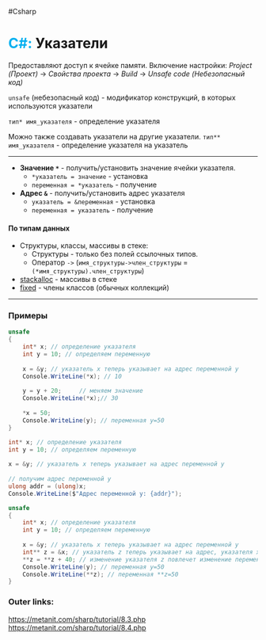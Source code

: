 #Csharp 
# <font color="#00b0f0">C#:</font> Указатели

Предоставляют доступ к ячейке памяти.
Включение настройки: *Project (Проект)* -> *Свойства проекта* -> *Build* -> *Unsafe code (Небезопасный код)*

`unsafe` (небезопасный код) - модификатор конструкций, в которых используются указатели

`тип* имя_указателя` - определение указателя

Можно также создавать указатели на другие указатели.
`тип** имя_указателя` - определение указателя на указатель

---
- **Значение `*`** - получить/установить значение ячейки указателя.
	- `*указатель = значение` - установка
	- `переменная = *указатель` - получение
- **Адрес `&`** - получить/установить адрес указателя
	- `указатель = &переменная` - установка
	- `переменная = указатель` - получение

#### По типам данных
- Структуры, классы, массивы в стеке: 
	- Структуры - только без полей ссылочных типов.
	- Оператор `->` (`имя_структуры->член_структуры` = `(*имя_структуры).член_структуры`)
- [stackalloc](1.%20Languages/C-sharp/GC/stackalloc.md) - массивы в стеке
- [fixed](1.%20Languages/C-sharp/GC/fixed.md) - члены классов (обычных коллекций)
---
### Примеры

```csharp
unsafe
{
    int* x; // определение указателя
    int y = 10; // определяем переменную
 
    x = &y; // указатель x теперь указывает на адрес переменной y
    Console.WriteLine(*x); // 10
 
    y = y + 20;     // меняем значение
    Console.WriteLine(*x);// 30
 
    *x = 50;
    Console.WriteLine(y); // переменная y=50
}
```

```csharp
int* x; // определение указателя
int y = 10; // определяем переменную
 
x = &y; // указатель x теперь указывает на адрес переменной y
 
// получим адрес переменной y
ulong addr = (ulong)x;
Console.WriteLine($"Адрес переменной y: {addr}");
```

```csharp
unsafe
{
    int* x; // определение указателя
    int y = 10; // определяем переменную
 
    x = &y; // указатель x теперь указывает на адрес переменной y
    int** z = &x; // указатель z теперь указывает на адрес, указателя x
    **z = **z + 40; // изменение указателя z повлечет изменение переменной y
    Console.WriteLine(y); // переменная y=50
    Console.WriteLine(**z); // переменная **z=50
}
```

### Outer links:
https://metanit.com/sharp/tutorial/8.3.php
https://metanit.com/sharp/tutorial/8.4.php